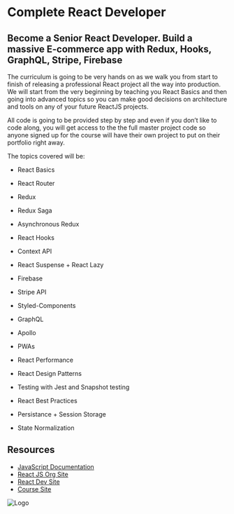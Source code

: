 # Complete React Developer

## Become a Senior React Developer. Build a massive E-commerce app with Redux, Hooks, GraphQL, Stripe, Firebase

The curriculum is going to be very hands on as we walk you from start to finish of releasing a professional React project all the way into production. We will start from the very beginning by teaching you React Basics and then going into advanced topics so you can make good decisions on architecture and tools on any of your future ReactJS projects.

All code is going to be provided step by step and even if you don’t like to code along, you will get access to the the full master project code so anyone signed up for the course will have their own project to put on their portfolio right away.

The topics covered will be:

- React Basics

- React Router

- Redux

- Redux Saga

- Asynchronous Redux

- React Hooks

- Context API

- React Suspense + React Lazy

- Firebase

- Stripe API

- Styled-Components

- GraphQL

- Apollo

- PWAs

- React Performance

- React Design Patterns

- Testing with Jest and Snapshot testing

- React Best Practices

- Persistance + Session Storage

- State Normalization

## Resources

- [JavaScript Documentation](https://developer.mozilla.org/en-US/docs/Web/JavaScript)
- [React JS Org Site](https://es.reactjs.org/)
- [React Dev Site](https://react.dev/)
- [Course Site](https://www.udemy.com/course/complete-react-developer-zero-to-mastery/)

![Logo](https://images.ctfassets.net/aq13lwl6616q/6zCIfQKcUgpsnIqOwr3v2K/f5532e81dd84804b053765008e429afb/complete_React_Developer_zero_to_mastery_ztm.png)
